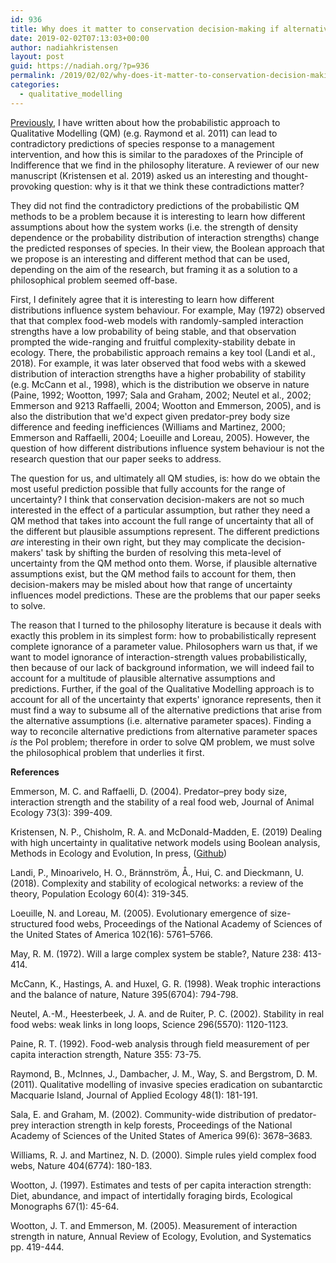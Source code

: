 ```yaml
---
id: 936
title: Why does it matter to conservation decision-making if alternative Qualitative Modelling methods produce contradictory predictions?
date: 2019-02-02T07:13:03+00:00
author: nadiahkristensen
layout: post
guid: https://nadiah.org/?p=936
permalink: /2019/02/02/why-does-it-matter-to-conservation-decision-making-if-alternative-qualitative-modelling-methods-produce-contradictory-predictions/
categories:
  - qualitative_modelling
---
```

[Previously](https://nadiah.org/2015/05/20/qualitative-modelling-and-the-principle-of-indifference/), I have written about how the probabilistic approach to Qualitative Modelling (QM) (e.g. Raymond et al. 2011) can lead to contradictory predictions of species response to a management intervention, and how this is similar to the paradoxes of the Principle of Indifference that we find in the philosophy literature. A reviewer of our new manuscript (Kristensen et al. 2019) asked us an interesting and thought-provoking question: why is it that we think these contradictions matter?

They did not find the contradictory predictions of the probabilistic QM methods to be a problem because it is interesting to learn how different assumptions about how the system works (i.e. the strength of density dependence or the probability distribution of interaction strengths) change the predicted responses of species. In their view, the Boolean approach that we propose is an interesting and different method that can be used, depending on the aim of the research, but framing it as a solution to a philosophical problem seemed off-base.

First, I definitely agree that it is interesting to learn how different distributions influence system behaviour. For example, May (1972) observed that that complex food-web models with randomly-sampled interaction strengths have a low probability of being stable, and that observation prompted the wide-ranging and fruitful complexity-stability debate in ecology. There, the probabilistic approach remains a key tool (Landi et al., 2018). For example, it was later observed that food webs with a skewed distribution of interaction strengths have a higher probability of stability (e.g. McCann et al., 1998), which is the distribution we observe in nature (Paine, 1992; Wootton, 1997; Sala and Graham, 2002; Neutel et al., 2002; Emmerson and 9213 Raffaelli, 2004; Wootton and Emmerson, 2005), and is also the distribution that we'd expect given predator-prey body size difference and feeding inefficiences (Williams and Martinez, 2000; Emmerson and Raffaelli, 2004; Loeuille and Loreau, 2005). However, the question of how different distributions influence system behaviour is not the research question that our paper seeks to address.

The question for us, and ultimately all QM studies, is: how do we obtain the most useful prediction possible that fully accounts for the range of uncertainty? I think that conservation decision-makers are not so much interested in the effect of a particular assumption, but rather they need a QM method that takes into account the full range of uncertainty that all of the different but plausible assumptions represent. The different predictions _are_ interesting in their own right, but they may complicate the decision-makers' task by shifting the burden of resolving this meta-level of uncertainty from the QM method onto them. Worse, if plausible alternative assumptions exist, but the QM method fails to account for them, then decision-makers may be misled about how that range of uncertainty influences model predictions. These are the problems that our paper seeks to solve.

The reason that I turned to the philosophy literature is because it deals with exactly this problem in its simplest form: how to probabilistically represent complete ignorance of a parameter value. Philosophers warn us that, if we want to model ignorance of interaction-strength values probabilistically, then because of our lack of background information, we will indeed fail to account for a multitude of plausible alternative assumptions and predictions. Further, if the goal of the Qualitative Modelling approach is to account for all of the uncertainty that experts' ignorance represents, then it must find a way to subsume all of the alternative predictions that arise from the alternative assumptions (i.e. alternative parameter spaces). Finding a way to reconcile alternative predictions from alternative parameter spaces _is_ the PoI problem; therefore in order to solve QM problem, we must solve the philosophical problem that underlies it first.

**References**

Emmerson, M. C. and Raffaelli, D. (2004). Predator–prey body size, interaction strength and the stability of a real food web, Journal of Animal Ecology 73(3): 399-409.

Kristensen, N. P., Chisholm, R. A. and McDonald-Madden, E. (2019) Dealing with high uncertainty in qualitative network models using Boolean analysis, Methods in Ecology and Evolution, In press, ([Github](https://github.com/nadiahpk/qualitative-modelling))

Landi, P., Minoarivelo, H. O., Brännström, Å., Hui, C. and Dieckmann, U. (2018). Complexity and stability of ecological networks: a review of the theory, Population Ecology 60(4): 319-345.

Loeuille, N. and Loreau, M. (2005). Evolutionary emergence of size-structured food webs, Proceedings of the National Academy of Sciences of the United States of America 102(16): 5761–5766.

May, R. M. (1972). Will a large complex system be stable?, Nature 238: 413-414.

McCann, K., Hastings, A. and Huxel, G. R. (1998). Weak trophic interactions and the balance of nature, Nature 395(6704): 794-798.

Neutel, A.-M., Heesterbeek, J. A. and de Ruiter, P. C. (2002). Stability in real food webs: weak links in long loops, Science 296(5570): 1120-1123.

Paine, R. T. (1992). Food-web analysis through field measurement of per capita interaction strength, Nature 355: 73-75.

Raymond, B., McInnes, J., Dambacher, J. M., Way, S. and Bergstrom, D. M. (2011). Qualitative modelling of invasive species eradication on subantarctic Macquarie Island, Journal of Applied Ecology 48(1): 181-191.

Sala, E. and Graham, M. (2002). Community-wide distribution of predator-prey interaction strength in kelp forests, Proceedings of the National Academy of Sciences of the United States of America 99(6): 3678–3683.

Williams, R. J. and Martinez, N. D. (2000). Simple rules yield complex food webs, Nature 404(6774): 180-183.

Wootton, J. (1997). Estimates and tests of per capita interaction strength: Diet, abundance, and impact of intertidally foraging birds, Ecological Monographs 67(1): 45-64.

Wootton, J. T. and Emmerson, M. (2005). Measurement of interaction strength in nature, Annual Review of Ecology, Evolution, and Systematics pp. 419-444.
